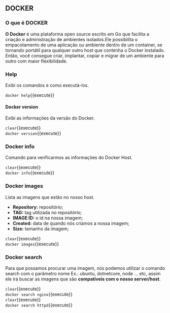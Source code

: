 ## DOCKER

### O que é DOCKER
**O Docker** é uma plataforma open source escrito em Go que facilita a criação e administração de ambientes isolados.Ele possibilita o empacotamento de uma aplicação ou ambiente dentro de um container, se tornando portátil para qualquer outro host que contenha o Docker instalado. Então, você consegue criar, implantar, copiar e migrar de um ambiente para outro com maior flexibilidade.

### Help
Exibi os comandos e como executá-los.

`docker help`{{execute}}

#### Docker version
Exibi as informações da versão do Docker.

`clear`{{execute}} <br>
`docker version`{{execute}}

### Docker info

Comando para verificarmos as informações do Docker Host.

`clear`{{execute}} <br>
`docker info`{{execute}}

### Docker images

Lista as imagens que estão no nosso host.

- **Repository:** repositório;
- **TAG:** tag utilizada no repositório;
- **IMAGE ID:** o id na nossa imagem;
- **Created:** data de quando nós criamos a nossa imagem;
- **Size:** tamanho da imagem;

`clear`{{execute}} <br>
`docker images`{{execute}}

### Docker search

Para que possamos procurar uma imagem, nós podemos utilizar o comando search com o parâmetro nome Ex.: ubuntu, dotnetcore, node … etc, assim ele irá buscar as imagens que são **compatíveis com o nosso server/host**.

`clear`{{execute}} <br>
`docker search nginx`{{execute}} <br>
`clear`{{execute}} <br>
`docker search httpd`{{execute}} <br>